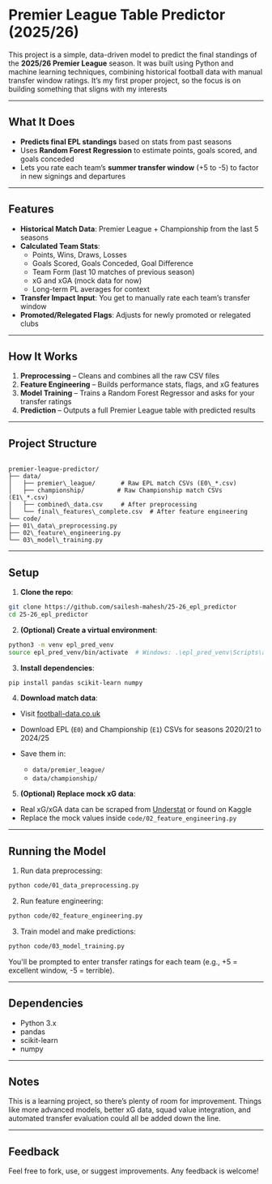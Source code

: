 # Premier League Table Predictor (2025/26)

This project is a simple, data-driven model to predict the final standings of the **2025/26 Premier League** season. It was built using Python and machine learning techniques, combining historical football data with manual transfer window ratings. It’s my first proper project, so the focus is on building something that sligns with my interests

---

## What It Does

- **Predicts final EPL standings** based on stats from past seasons
- Uses **Random Forest Regression** to estimate points, goals scored, and goals conceded
- Lets you rate each team’s **summer transfer window** (+5 to -5) to factor in new signings and departures

---

## Features

- **Historical Match Data**: Premier League + Championship from the last 5 seasons
- **Calculated Team Stats**:
  - Points, Wins, Draws, Losses
  - Goals Scored, Goals Conceded, Goal Difference
  - Team Form (last 10 matches of previous season)
  - xG and xGA (mock data for now)
  - Long-term PL averages for context
- **Transfer Impact Input**: You get to manually rate each team’s transfer window
- **Promoted/Relegated Flags**: Adjusts for newly promoted or relegated clubs

---

## How It Works

1. **Preprocessing** – Cleans and combines all the raw CSV files
2. **Feature Engineering** – Builds performance stats, flags, and xG features
3. **Model Training** – Trains a Random Forest Regressor and asks for your transfer ratings
4. **Prediction** – Outputs a full Premier League table with predicted results

---

## Project Structure

```

premier-league-predictor/
├── data/
│   ├── premier\_league/       # Raw EPL match CSVs (E0\_*.csv)
│   ├── championship/         # Raw Championship match CSVs (E1\_*.csv)
│   ├── combined\_data.csv     # After preprocessing
│   └── final\_features\_complete.csv  # After feature engineering
└── code/
├── 01\_data\_preprocessing.py
├── 02\_feature\_engineering.py
└── 03\_model\_training.py

````

---

## Setup

1. **Clone the repo**:
```bash
git clone https://github.com/sailesh-mahesh/25-26_epl_predictor
cd 25-26_epl_predictor
````

2. **(Optional) Create a virtual environment**:

```bash
python3 -m venv epl_pred_venv
source epl_pred_venv/bin/activate  # Windows: .\epl_pred_venv\Scripts\activate
```

3. **Install dependencies**:

```bash
pip install pandas scikit-learn numpy
```

4. **Download match data**:

* Visit [football-data.co.uk](https://football-data.co.uk/englandm.php)
* Download EPL (`E0`) and Championship (`E1`) CSVs for seasons 2020/21 to 2024/25
* Save them in:

  * `data/premier_league/`
  * `data/championship/`

5. **(Optional) Replace mock xG data**:

* Real xG/xGA data can be scraped from [Understat](https://understat.com/) or found on Kaggle
* Replace the mock values inside `code/02_feature_engineering.py`

---

## Running the Model

1. Run data preprocessing:

```bash
python code/01_data_preprocessing.py
```

2. Run feature engineering:

```bash
python code/02_feature_engineering.py
```

3. Train model and make predictions:

```bash
python code/03_model_training.py
```

You'll be prompted to enter transfer ratings for each team (e.g., +5 = excellent window, -5 = terrible).

---

## Dependencies

* Python 3.x
* pandas
* scikit-learn
* numpy

---

## Notes

This is a learning project, so there’s plenty of room for improvement. Things like more advanced models, better xG data, squad value integration, and automated transfer evaluation could all be added down the line.

---

## Feedback

Feel free to fork, use, or suggest improvements. Any feedback is welcome!


